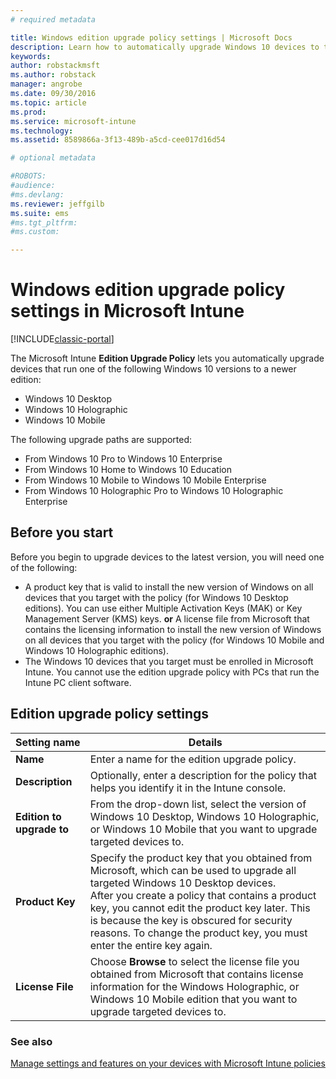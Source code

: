 ```yaml
---
# required metadata

title: Windows edition upgrade policy settings | Microsoft Docs
description: Learn how to automatically upgrade Windows 10 devices to the latest version with Intune.
keywords:
author: robstackmsftms.author: robstack
manager: angrobe
ms.date: 09/30/2016
ms.topic: article
ms.prod:
ms.service: microsoft-intune
ms.technology:
ms.assetid: 8589866a-3f13-489b-a5cd-cee017d16d54

# optional metadata

#ROBOTS:
#audience:
#ms.devlang:
ms.reviewer: jeffgilb
ms.suite: ems
#ms.tgt_pltfrm:
#ms.custom:

---
```


# Windows edition upgrade policy settings in Microsoft Intune

[!INCLUDE[classic-portal](../includes/classic-portal.md)]

The Microsoft Intune **Edition Upgrade Policy** lets you automatically upgrade devices that run one of the following Windows 10 versions to a newer edition:
* Windows 10 Desktop
* Windows 10 Holographic
* Windows 10 Mobile

The following upgrade paths are supported:
- From Windows 10 Pro to Windows 10 Enterprise
- From Windows 10 Home to Windows 10 Education
- From Windows 10 Mobile to Windows 10 Mobile Enterprise
- From Windows 10 Holographic Pro to Windows 10 Holographic Enterprise

## Before you start
Before you begin to upgrade devices to the latest version, you will need one of the following:
* A product key that is valid to install the new version of Windows on all devices that you target with the policy (for Windows 10 Desktop editions). You can use either Multiple Activation Keys (MAK) or Key Management Server (KMS) keys.
**or**
A license file from Microsoft that contains the licensing information to install the new version of Windows on all devices that you target with the policy (for Windows 10 Mobile and Windows 10 Holographic editions).
* The Windows 10 devices that you target must be enrolled in Microsoft Intune. You cannot use the edition upgrade policy with PCs that run the Intune PC client software.

## Edition upgrade policy settings

|Setting name|Details|
|-|-|
|**Name**|Enter a name for the edition upgrade policy.|
|**Description**|Optionally, enter a description for the policy that helps you identify it in the Intune console.
|**Edition to upgrade to**|From the drop-down list, select the version of Windows 10 Desktop, Windows 10 Holographic, or Windows 10 Mobile that you want to upgrade targeted devices to.
|**Product Key**|Specify the product key that you obtained from Microsoft, which can be used to upgrade all targeted Windows 10 Desktop devices.<br>After you create a policy that contains a product key, you cannot edit the product key later. This is because the key is obscured for security reasons. To change the product key, you must enter the entire key again.
|**License File**|Choose **Browse** to select the license file you obtained from Microsoft that contains license information for the Windows Holographic, or Windows 10 Mobile edition that you want to upgrade targeted devices to.

### See also
[Manage settings and features on your devices with Microsoft Intune policies](manage-settings-and-features-on-your-devices-with-microsoft-intune-policies.md)
